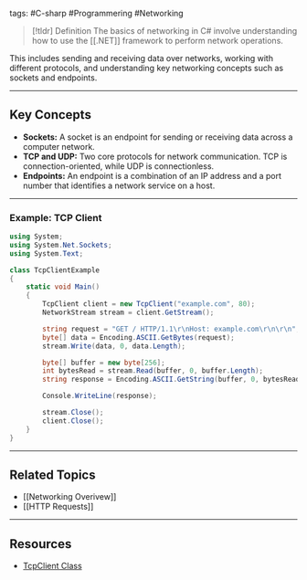 tags: #C-sharp #Programmering #Networking 

> [!tldr] Definition
> The basics of networking in C# involve understanding how to use the [[.NET]] framework to perform network operations. 

This includes sending and receiving data over networks, working with different protocols, and understanding key networking concepts such as sockets and endpoints.

---

## Key Concepts
- **Sockets:** A socket is an endpoint for sending or receiving data across a computer network.
- **TCP and UDP:** Two core protocols for network communication. TCP is connection-oriented, while UDP is connectionless.
- **Endpoints:** An endpoint is a combination of an IP address and a port number that identifies a network service on a host.

---

### Example: TCP Client
```csharp
using System;
using System.Net.Sockets;
using System.Text;

class TcpClientExample
{
    static void Main()
    {
        TcpClient client = new TcpClient("example.com", 80);
        NetworkStream stream = client.GetStream();

        string request = "GET / HTTP/1.1\r\nHost: example.com\r\n\r\n";
        byte[] data = Encoding.ASCII.GetBytes(request);
        stream.Write(data, 0, data.Length);

        byte[] buffer = new byte[256];
        int bytesRead = stream.Read(buffer, 0, buffer.Length);
        string response = Encoding.ASCII.GetString(buffer, 0, bytesRead);

        Console.WriteLine(response);

        stream.Close();
        client.Close();
    }
}

```

---

## Related Topics
- [[Networking Overivew]]
- [[HTTP Requests]]

---

## Resources
- [TcpClient Class](https://learn.microsoft.com/en-us/dotnet/api/system.net.sockets.tcpclient?view=net-8.0)